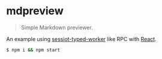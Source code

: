 # mdpreview

> Simple Markdown previewer.

An example using [sessiot-typed-worker](https://www.npmjs.com/package/session-typed-worker) like RPC with [React](https://reactjs.org).

```sh
$ npm i && npm start
```
